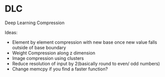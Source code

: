 # DLC
Deep Learning Compression



Ideas:
- Element by element compression with new base once new value falls outside of base boundary
- Weight Compression along z dimension
- Image compression using clusters
- Reduce resolution of input by 2(basically round to even/ odd numbers)
- Change memcpy if you find a faster function?
